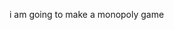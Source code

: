 i am going to make a monopoly game 





















































































































































































































































































































































































































































































































































































































































































